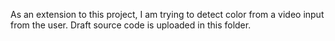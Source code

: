 As an extension to this project, I am trying to detect color from a video input from the user. Draft source code is uploaded in this folder.
